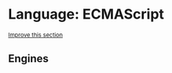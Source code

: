 # Language: ECMAScript
<sup>[Improve this section](https://github.com/rbuckton/regexp-features/edit/main/src/languages/ecmascript.yml)</sup>


<!--
'name' sources:
  - [](../../src/languages/ecmascript.yml)
-->


## Engines